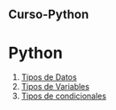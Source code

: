 ## Curso-Python
# Python
1. [Tipos de Datos](https://github.com/EzioADeF/Curso-Python/blob/main/Copia%20de%20M4%20-%2001%20-%20Python%20Notebook.ipynb)
2. [Tipos de Variables](https://github.com/EzioADeF/Curso-Python/blob/main/Copia%20de%20M4%20-%2002%20-%20Python%20Notebook.ipynb)
3. [Tipos de condicionales](https://github.com/EzioADeF/Curso-Python/blob/main/Copia%20de%20M4%20-%2003%20-%20Condicionales.ipynb)
